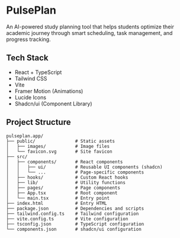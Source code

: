 # PulsePlan

An AI-powered study planning tool that helps students optimize their academic journey through smart scheduling, task management, and progress tracking.

## Tech Stack

- React + TypeScript
- Tailwind CSS
- Vite
- Framer Motion (Animations)
- Lucide Icons
- Shadcn/ui (Component Library)

## Project Structure

```
pulseplan.app/
├── public/               # Static assets
│   ├── images/           # Image files
│   └── favicon.svg       # Site favicon
├── src/
│   ├── components/       # React components
│   │   ├── ui/           # Reusable UI components (shadcn)
│   │   └── ...           # Page-specific components
│   ├── hooks/            # Custom React hooks
│   ├── lib/              # Utility functions
│   ├── pages/            # Page components
│   ├── App.tsx           # Root component
│   └── main.tsx          # Entry point
├── index.html            # Entry HTML
├── package.json          # Dependencies and scripts
├── tailwind.config.ts    # Tailwind configuration
├── vite.config.ts        # Vite configuration
├── tsconfig.json         # TypeScript configuration
└── components.json       # shadcn/ui configuration
```
